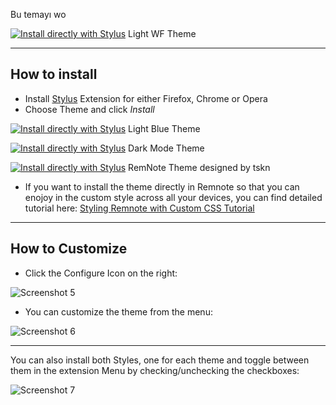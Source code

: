 Bu temayı wo

[![Install directly with Stylus](https://img.shields.io/badge/Install%20directly%20with-Stylus-00adad.svg)](https://raw.githubusercontent.com/hodanli/WFtheme/main/light.user.css) Light WF Theme

---
## How to install

* Install [Stylus](https://add0n.com/stylus.html) Extension for either Firefox, Chrome or Opera
* Choose Theme and click *Install*

[![Install directly with Stylus](https://img.shields.io/badge/Install%20directly%20with-Stylus-00adad.svg)](https://raw.githubusercontent.com/ethomasv/RemNoteTheme/master/LightBlue.user.css) Light Blue Theme

[![Install directly with Stylus](https://img.shields.io/badge/Install%20directly%20with-Stylus-00adad.svg)](https://raw.githubusercontent.com/ethomasv/RemNoteTheme/master/DarkMode.user.css) Dark Mode Theme

[![Install directly with Stylus](https://img.shields.io/badge/Install%20directly%20with-Stylus-00adad.svg)](https://raw.githubusercontent.com/ethomasv/RemNoteTheme/master/tsknDesignTheme.user.css) RemNote Theme designed by tskn


* If you want to install the theme directly in Remnote so that you can enojoy in the custom style across all your devices, you can find detailed tutorial here: 
[Styling Remnote with Custom CSS Tutorial](https://www.youtube.com/watch?v=d4VqpNyDfqc)

---
## How to Customize

* Click the Configure Icon on the right:

![Screenshot 5](https://github.com/ethomasv/RemNoteTheme/blob/master/Screenshots/ConfigureIcon.jpg)

* You can customize the theme from the menu:

![Screenshot 6](https://github.com/ethomasv/RemNoteTheme/blob/master/Screenshots/CustomizationMenu.jpg)

---
You can also install both Styles, one for each theme and toggle between them in the extension Menu by checking/unchecking the checkboxes: 

![Screenshot 7](https://github.com/ethomasv/RemNoteTheme/blob/master/Screenshots/ThemeToggle.jpg)
